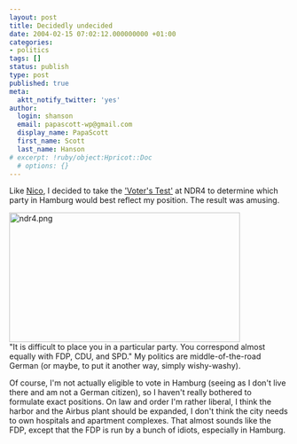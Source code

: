```yaml
---
layout: post
title: Decidedly undecided
date: 2004-02-15 07:02:12.000000000 +01:00
categories:
- politics
tags: []
status: publish
type: post
published: true
meta:
  aktt_notify_twitter: 'yes'
author:
  login: shanson
  email: papascott-wp@gmail.com
  display_name: PapaScott
  first_name: Scott
  last_name: Hanson
# excerpt: !ruby/object:Hpricot::Doc
  # options: {}
---
```

<p>Like <a title="NDR Online: Wahltest [Noch'n Blogg]" href="http://blogg.lumma.de/eintrag.php?id=33">Nico</a>, I decided to take the <a href="http://www.ndr.de/ndr/regional/hh/wahl/wahltest/">'Voter's Test'</a> at NDR4 to determine which party in Hamburg would best reflect my position. The result was amusing. </p>
<p><img alt="ndr4.png" src="http://www.papascott.de/wordpress/wp-content/uploads/2004/02/ndr4.png" width="416" height="234" border="0" /><br />
"It is difficult to place you in a particular party. You correspond almost equally with FDP, CDU, and SPD." My politics are middle-of-the-road German (or maybe, to put it another way, simply wishy-washy).</p>
<p>Of course,  I'm not actually eligible to vote in Hamburg (seeing as I don't live there and am not a German citizen), so I haven't really bothered to formulate exact positions. On law and order I'm rather liberal, I think the harbor and the Airbus plant should be expanded, I don't think the city needs to own hospitals and apartment complexes. That almost sounds like the FDP, except that the FDP is run by a bunch of idiots, especially in Hamburg.</p>
